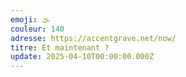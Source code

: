 ```yaml
---
emoji: 🌫
couleur: 140
adresse: https://accentgrave.net/now/
titre: Et maintenant ?
update: 2025-04-10T00:00:00.000Z
---
```

